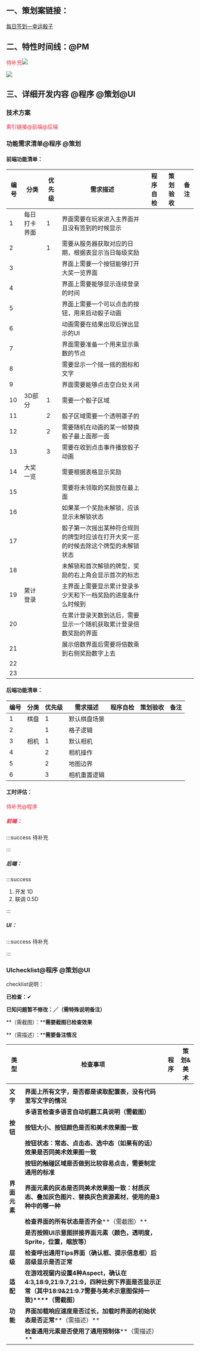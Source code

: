 ## 一、策划案链接：
[每日签到—幸运骰子](https://snh48group.yuque.com/ttk5k0/manpny/wao98e2kk4fu7ggv)

## 二、特性时间线：@PM


<font style="color:#DF2A3F;">待补充</font>![](https://cdn.nlark.com/yuque/0/2025/png/48112390/1739876524925-c6e57ef2-a78b-456d-98d4-a1c658e39207.png)

![](https://cdn.nlark.com/yuque/0/2025/png/48112390/1740121850918-9c1bb238-dd96-4b92-919e-06ba657fa659.png)

## 三、详细开发内容 @程序 @策划@UI
### 技术方案
<font style="color:#DF2A3F;">索引链接@前端@后端</font>

### 功能需求清单@程序 @策划
#### 前端功能清单：
| 编号 | 分类 | 优先级 | 需求描述 | 程序自检 | 策划验收 | 备注 |
| --- | --- | --- | --- | --- | --- | --- |
| 1 | 每日打卡界面 | 1 | 界面需要在玩家进入主界面并且没有签到的时候显示 |  | | |
| 2 | | 1 | 需要从服务器获取对应的日期，根据表显示当日每级奖励 |  | | |
| 3 | |  | 界面上需要一个按钮能够打开大奖一览界面 |  | | |
| 4 | |  | 界面上需要能够显示连续登录的时间 |  | | |
| 5 | |  | 界面上需要一个可以点击的按钮，用来启动骰子动画 |  | | |
| 6 | |  | 动画需要在结果出现后弹出显示的UI |  | | |
| 7 | |  | 界面需要准备一个用来显示乘数的节点 |  | | |
| 8 | |  | 需要显示一个摇一摇的图标和文字 |  | | |
| 9 | |  | 界面需要能够点击空白处关闭 |  | | |
| 10 | 3D部分 | 1 | 需要一个骰子区域 |  | | |
| 11 | | 2 | 骰子区域需要一个透明罩子的 |  | | |
| 12 | | 2 | 需要随机在动画的某一帧替换骰子最上面那一面 |  | | |
| 13 | | 3 | 需要在收到点击事件播放骰子动画 |  | | |
| 14 | 大奖一览 |  | 需要根据表格显示奖励 |  | | |
| 15 | |  | 需要将未领取的奖励放在最上面 |  | | |
| 16 | |  | 如果某一个奖励未解锁，应该显示未解锁状态 |  | | |
| 17 | |  | 骰子第一次摇出某种符合规则的牌型时应该在打开大奖一览的时候去除这个牌型的未解锁状态 |  | | |
| 18 | |  | 未解锁和首次解锁的牌型，奖励的右上角会显示首次的标志 |  | | |
| 19 | 累计登录 |  | 主界面上需要显示累计登录多少天和下一档奖励的进度条什么时候到 |  | | |
| 20 | |  | 在累计登录天数到达后，需要显示一个随机获取累计登录倍数奖励的界面 |  | | |
| 21 | |  | 展示倍数界面后需要将倍数乘到右侧奖励数字上去 |  | | |
| 22 | |  |  |  | | |
| 23 | |  |  |  | | |


#### 后端功能清单：
| 编号 | 分类 | 优先级 | 需求描述 | 程序自检 | 策划验收 | 备注 |
| --- | --- | --- | --- | --- | --- | --- |
| 1 | 棋盘 | 1 | 默认棋盘场景 |  | | |
| 2 | | 1 | 格子逻辑 |  | | |
| 3 | 相机 | 1 | 默认相机 |  | | |
| 4 | | 2 | 相机操作 |  | | |
| 5 | | 2 | 地图边界 |  | | |
| 6 | | 3 | 相机重置逻辑 |  | | |


#### 工时评估：
<font style="color:#DF2A3F;">待补充@程序</font>

##### <font style="color:#DF2A3F;">前端：</font>
:::success
待补充

:::

##### 后端：
:::success
1. 开发 1D
2. 联调 0.5D

:::

##### UI：
:::success
 待补充

:::

### UIchecklist@程序 @策划@UI
checklist说明：

**已检查：**✔

**已知问题暂不修改：╱（需特殊说明备注）**

**（需截图）：****需要截图已检查效果**

**（需描述）：****需要备注情况**

| **类型** | **检查事项** | **程序** | **策划&美术** |
| --- | --- | --- | --- |
| | | | |
| **文字** | **界面上所有文字，是否都是读取配置表，没有代码里写文字的情况** | | |
| | **多语言检查****多语言自动机翻工具说明****（需截图）** | | |
| **按钮** | **按钮大小、按钮颜色是否和美术效果图一致** | | |
| | **按钮状态：常态、点击态、选中态（如果有的话）效果是否同美术效果图一致** | | |
| | **按钮的触碰区域是否做到比较容易点击，需要制定通用的标准** | | |
| **界面元素** | **界面元素的灰态是否同美术效果图一致：材质灰态、叠加灰色图片、替换灰色资源素材，使用的是3种中的哪一种** | | |
| | **检查界面的所有状态是否齐全****（需截图）** | | |
| | **是否按照UI示意图拼接界面元素（颜色，透明度，Sprite，位置，缩放等）** | | |
| **层级** | **检查呼出通用Tips界面（确认框、提示信息框）后层级显示是否正常** | | |
| **适配** | **在游戏视窗内设置4种Aspect，确认在4:3,18:9,21:9.7,21:9，四种比例下界面是否显示正常（其中18:9&21:9.7需要与美术示意图保持一致)****（需截图）** | | |
| **功能** | **界面加载响应速度是否过长，加载时界面的初始状态是否正常****（需描述）** | | |
| | **检查通用元素是否使用了通用预制体****（需描述）** | | |






